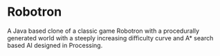 # Robotron
A Java based clone of a classic game Robotron with a procedurally generated world with a steeply increasing difficulty curve and A* search based AI designed in Processing.
